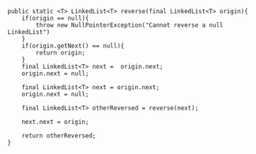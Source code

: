 	public static <T> LinkedList<T> reverse(final LinkedList<T> origin){
		if(origin == null){
			throw new NullPointerException("Cannot reverse a null LinkedList")
		}
		if(origin.getNext() == null){
			return origin;
		}
		final LinkedList<T> next =  origin.next;
		origin.next = null;

		final LinkedList<T> next = origin.next;
		origin.next = null;

		final LinkedList<T> otherReversed = reverse(next);

		next.next = origin;

		return otherReversed;
	}